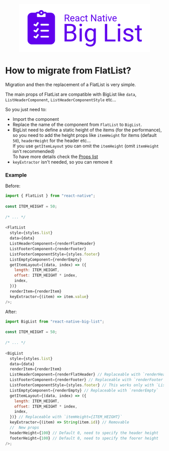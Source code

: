 <div align="center">

<img alt="React Native Big List" src="../assets/logo.png" />

</div>

# How to migrate from FlatList?

Migration and then the replacement of a FlatList is very simple.

The main props of FlatList are compatible with BigList like `data`, `ListHeaderComponent`, `ListHeaderComponentStyle` etc...

So you just need to:

- Import the component
- Replace the name of the component from `FlatList` to `BigList`.
- BigList need to define a static height of the items (for the performance), so you need to add the height props like `itemHeight` for items (default `50`), `headerHeight` for the header etc...<br>
  If you use `getItemLayout` you can omit the `itemHeight` (omit `itemHeight` isn't recommended)<br>
  To have more details check the [Props list](./Props.md)
- `keyExtractor` isn't needed, so you can remove it

### Example

Before:

```js
import { FlatList } from "react-native";

const ITEM_HEIGHT = 50;

/* ... */

<FlatList
  style={styles.list}
  data={data}
  ListHeaderComponent={renderFlatHeader}
  ListFooterComponent={renderFooter}
  ListFooterComponentStyle={styles.footer}
  ListEmptyComponent={renderEmpty}
  getItemLayout={(data, index) => ({
    length: ITEM_HEIGHT,
    offset: ITEM_HEIGHT * index,
    index,
  })}
  renderItem={renderItem}
  keyExtractor={(item) => item.value}
/>;
```

After:

```js
import BigList from "react-native-big-list";

const ITEM_HEIGHT = 50;

/* ... */

<BigList
  style={styles.list}
  data={data}
  renderItem={renderItem}
  ListHeaderComponent={renderFlatHeader} // Replaceable with `renderHeader`
  ListFooterComponent={renderFooter} // Replaceable with `renderFooter`
  ListFooterComponentStyle={styles.footer} // This works only with `ListFooterComponent`
  ListEmptyComponent={renderEmpty} // Replaceable with `renderEmpty`
  getItemLayout={(data, index) => ({
    length: ITEM_HEIGHT,
    offset: ITEM_HEIGHT * index,
    index,
  })} // Replaceable with `itemHeight={ITEM_HEIGHT}`
  keyExtractor={(item) => String(item.id)} // Removable
  //  New props
  headerHeight={100} // Default 0, need to specify the header height
  footerHeight={100} // Default 0, need to specify the foorer height
/>;
```
